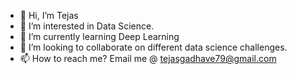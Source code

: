 - 👋 Hi, I’m Tejas
- 👀 I’m interested in Data Science.
- 🌱 I’m currently learning Deep Learning
- 💞️ I’m looking to collaborate on different data science challenges.
- 📫 How to reach me? Email me @ tejasgadhave79@gmail.com

<!---
tejasgadhave79/tejasgadhave79 is a ✨ special ✨ repository because its `README.md` (this file) appears on your GitHub profile.
You can click the Preview link to take a look at your changes.
--->
